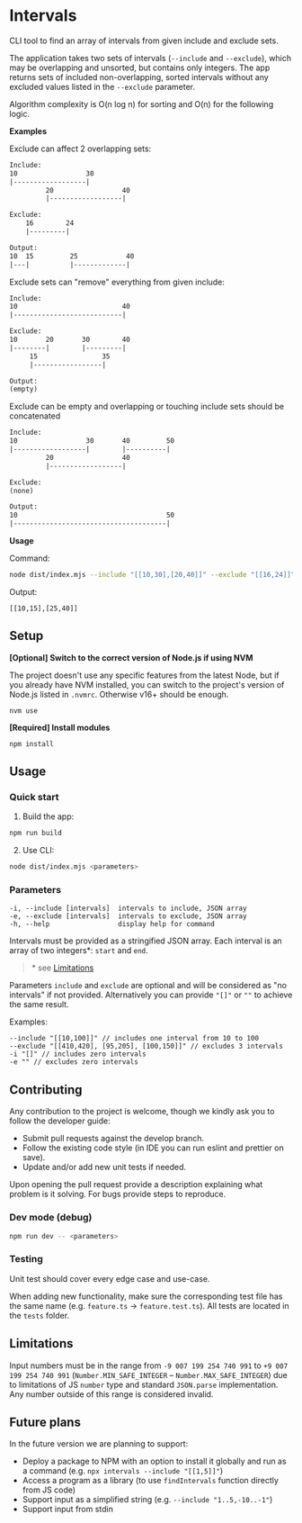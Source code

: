 # Intervals

CLI tool to find an array of intervals from given include and exclude sets.

The application takes two sets of intervals (`--include` and `--exclude`),
which may be overlapping and unsorted, but contains only integers.
The app returns sets of included non-overlapping, sorted intervals without any excluded values listed in the `--exclude` parameter.

Algorithm complexity is O(n log n) for sorting and O(n) for the following logic.

**Examples**

Exclude can affect 2 overlapping sets:

```txt
Include:
10                 30
|------------------|
         20                 40
         |------------------|

Exclude:
    16        24
    |---------|

Output:
10  15         25            40
|---|          |-------------|
```

Exclude sets can "remove" everything from given include:

```txt
Include:
10                          40
|---------------------------|

Exclude:
10       20       30        40
|--------|        |---------|
     15                35
     |-----------------|

Output:
(empty)
```

Exclude can be empty and overlapping or touching include sets should be concatenated

```txt
Include:
10                 30       40         50
|------------------|        |----------|
         20                 40
         |------------------|

Exclude:
(none)

Output:
10                                     50
|--------------------------------------|
```

**Usage**

Command:

```bash
node dist/index.mjs --include "[[10,30],[20,40]]" --exclude "[[16,24]]"
```

Output:

```text
[[10,15],[25,40]]
```

## Setup

**[Optional] Switch to the correct version of Node.js if using NVM**

The project doesn't use any specific features from the latest Node, but if you already have NVM installed,
you can switch to the project's version of Node.js listed in `.nvmrc`. Otherwise v16+ should be enough.

```shell
nvm use
```

**[Required] Install modules**

```shell
npm install
```

## Usage

### Quick start

1. Build the app:

```bash
npm run build
```

2. Use CLI:

```bash
node dist/index.mjs <parameters>
```

### Parameters


```text
-i, --include [intervals]  intervals to include, JSON array
-e, --exclude [intervals]  intervals to exclude, JSON array
-h, --help                 display help for command
```

Intervals must be provided as a stringified JSON array.
Each interval is an array of two integers\*: `start` and `end`.

> \* see [Limitations](#limitations)

Parameters `include` and `exclude` are optional and will be considered as "no intervals" if not provided.
Alternatively you can provide `"[]"` or `""` to achieve the same result.

Examples:

```text
--include "[[10,100]]" // includes one interval from 10 to 100
--exclude "[[410,420], [95,205], [100,150]]" // excludes 3 intervals
-i "[]" // includes zero intervals
-e "" // excludes zero intervals
```

## Contributing

Any contribution to the project is welcome, though we kindly ask you to follow the developer guide:

- Submit pull requests against the develop branch.
- Follow the existing code style (in IDE you can run eslint and prettier on save).
- Update and/or add new unit tests if needed.

Upon opening the pull request provide a description explaining what problem is it solving.
For bugs provide steps to reproduce.

### Dev mode (debug)

```bash
npm run dev -- <parameters>
```

### Testing

Unit test should cover every edge case and use-case.

When adding new functionality, make sure the corresponding test file has the same name (e.g. `feature.ts` -> `feature.test.ts`).
All tests are located in the `tests` folder.

## Limitations

Input numbers must be in the range from `-9 007 199 254 740 991` to `+9 007 199 254 740 991`
(`Number.MIN_SAFE_INTEGER` – `Number.MAX_SAFE_INTEGER`) due to limitations of JS `number` type and standard `JSON.parse` implementation.
Any number outside of this range is considered invalid.

## Future plans

In the future version we are planning to support:

- Deploy a package to NPM with an option to install it globally and run as a command (e.g. `npx intervals --include "[[1,5]]"`)
- Access a program as a library (to use `findIntervals` function directly from JS code)
- Support input as a simplified string (e.g. `--include "1..5,-10..-1"`)
- Support input from stdin
